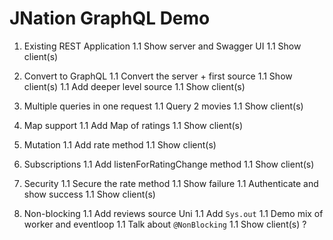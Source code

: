 # JNation GraphQL Demo

1. Existing REST Application
1.1 Show server and Swagger UI
1.1 Show client(s)

1. Convert to GraphQL
1.1 Convert the server + first source
1.1 Show client(s)
1.1 Add deeper level source
1.1 Show client(s)

1. Multiple queries in one request
1.1 Query 2 movies
1.1 Show client(s)

1. Map support
1.1 Add Map of ratings
1.1 Show client(s)

1. Mutation
1.1 Add rate method
1.1 Show client(s)

1. Subscriptions
1.1 Add listenForRatingChange method
1.1 Show client(s)

1. Security
1.1 Secure the rate method
1.1 Show failure
1.1 Authenticate and show success
1.1 Show client(s)

1. Non-blocking
1.1 Add reviews source Uni
1.1 Add `Sys.out`
1.1 Demo mix of worker and eventloop
1.1 Talk about `@NonBlocking`
1.1 Show client(s) ?